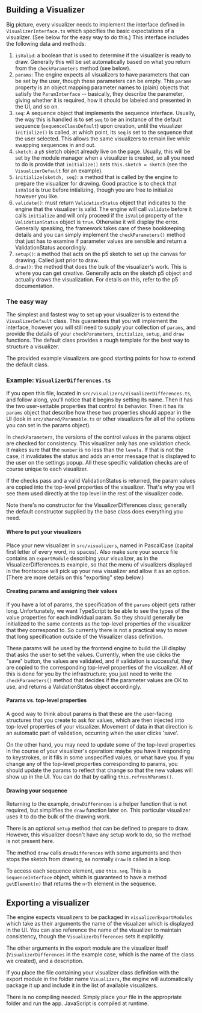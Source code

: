 ## Building a Visualizer

Big picture, every visualizer needs to implement the interface defined in
`VisualizerInterface.ts` which specifies the basic expectations of a
visualizer. (See below for the easy way to do this.) This interface includes
the following data and methods:

1. `isValid`: a boolean that is used to determine if the visualizer is ready
   to draw. Generally this will be set automatically based on what you return
   from the `checkParameters` method (see below).
2. `params`: The engine expects all visualizers to have parameters that can be
   set by the user, though these parameters can be empty. This `params`
   property is an object mapping parameter names to (plain) objects that
   satisfy the `ParamInterface` -- basically, they describe the parameter,
   giving whether it is required, how it should be labeled and presented in
   the UI, and so on.
3. `seq`: A sequence object that implements the sequence interface. Usually,
   the way this is handled is to set `seq` to be an instance of the default
   sequence (`sequenceClassDefault`) upon creation, until the visualizer
   `initialize()` is called, at which point, its `seq` is set to the sequence
   that the user selected. This allows the same visualizers to remain live
   while swapping sequences in and out.
4. `sketch`: a `p5` sketch object already live on the page. Usually, this will
   be set by the module manager when a visualizer is created, so all you need
   to do is provide that `initialize()` sets `this.sketch = sketch` (see the
   `VisualizerDefault` for an example).
5. `initialize(sketch, seq)`: a method that is called by the engine to prepare
   the visualizer for drawing. Good practice is to check that `isValid` is
   true before intializing, though you are free to initialize however you
   like.
6. `validate()`: must return `ValidationStatus` object that indicates to the
   engine that the visualizer is valid. The engine will call `validate` before
   it calls `initialize` and will only proceed if the `isValid` property of
   the `ValidationStatus` object is `true`. Otherwise it will display the
   error. Generally speaking, the framework takes care of these bookkeeping
   details and you can simply implement the `checkParameters()` method that
   just has to examine if parameter values are sensible and return a
   ValidationStatus accordingly.
7. `setup()`: a method that acts on the p5 sketch to set up the canvas for
   drawing. Called just prior to draw.
8. `draw()`: the method that does the bulk of the visualizer's work. This is
   where you can get creative. Generally acts on the sketch p5 object and
   actually draws the visualization. For details on this, refer to the p5
   documentation.

### The easy way

The simplest and fastest way to set up your visualizer is to extend the
`VisualizerDefault` class. This guarantees that you will implement the
interface, however you will still need to supply your collection of `params`,
and provide the details of your `checkParameters`, `initialize`, `setup`, and
`draw` functions. The default class provides a rough template for the best way
to structure a visualizer.

The provided example visualizers are good starting points for how to extend
the default class.

### Example: `VisualizerDifferences.ts`

If you open this file, located in `src/visualizers/VisualizerDifferences.ts`,
and follow along, you'll notice that it begins by setting its name. Then it
has the two user-settable properties that control its behavior. Then it has
its `params` object that describe how these two properties should appear in
the UI (look in `src/shared/Paramable.ts` or other visualizers for all of the
options you can set in the params object).

In `checkParameters`, the versions of the control values in the params object
are checked for consistency. This visualizer only has one validation check. It
makes sure that the `number` is no less than the `levels`. If that is not the
case, it invalidates the status and adds an error message that is displayed to
the user on the settings popup. All these specific validation checks are of
course unique to each visualizer.

If the checks pass and a valid ValidationStatus is returned, the param values
are copied into the top-level properties of the visualizer. That's why you
will see them used directly at the top level in the rest of the visualizer
code.

Note there's no constructor for the VisualizerDifferences class; generally the
default constructor supplied by the base class does everything you need.

#### Where to put your visualizers

Place your new visualizer in `src/visualizers`, named in PascalCase (capital
first letter of every word, no spaces). Also make sure your source file
contains an `exportModule` describing your visualizer, as in the
VisualizerDifferences.ts example, so that the menu of visualizers displayed in
the frontscope will pick up your new visualizer and allow it as an option.
(There are more details on this "exporting" step below.)

#### Creating params and assigning their values

If you have a lot of params, the specification of the `params` object gets
rather long. Unfortunately, we want TypeScript to be able to see the types of
the value properties for each individual param. So they should generally be
initialized to the same contents as the top-level properties of the visualizer
that they correspond to. So currently there is not a practical way to move
that long specification outside of the Visualizer class definition.

These params will be used by the frontend engine to build the UI display that
asks the user to set the values. Currently, when the use clicks the "save"
button, the values are validated, and if validation is successful, they are
copied to the corresponding top-level properties of the visualizer. All of
this is done for you by the infrastructure; you just need to write the
`checkParameters()` method that decides if the parameter values are OK to use,
and returns a ValidationStatus object accordingly.

#### Params vs. top-level properties

A good way to think about params is that these are the user-facing structures
that you create to ask for values, which are then injected into top-level
properties of your visualizer. Movement of data in that direction is an
automatic part of validation, occurring when the user clicks 'save'.

On the other hand, you may need to update some of the top-level properties in
the course of your visualizer's operation: maybe you have it responding to
keystrokes, or it fills in some unspecified values, or what have you. If you
change any of the top-level properties corresponding to params, you should
update the params to reflect that change so that the new values will show up
in the UI. You can do that by calling `this.refreshParams()`.

#### Drawing your sequence

Returning to the example, `drawDifferences` is a helper function that is not
required, but simplifies the `draw` function later on. This particular
visualizer uses it to do the bulk of the drawing work.

There is an optional `setup` method that can be defined to prepare to draw.
However, this visualizer doesn't have any setup work to do, so the method is
not present here.

The method `draw` calls `drawDifferences` with some arguments and then stops
the sketch from drawing, as normally `draw` is called in a loop.

To access each sequence element, use `this.seq`. This is a `SequenceInterface`
object, which is guaranteed to have a method `getElement(n)` that returns the
`n`-th element in the sequence.

## Exporting a visualizer

The engine expects visualizers to be packaged in `visualizerExportModules`
which take as their arguments the name of the visualizer which is displayed in
the UI. You can also reference the name of the visualizer to maintain
consistency, though the `VisualizerDifferences` sets it explicitly.

The other arguments in the export module are the visualizer itself
(`VisualizerDifferences` in the example case, which is the name of the class
we created), and a description.

If you place the file containing your visualizer class definition with the
export module in the folder name `Visualizers`, the engine will automatically
package it up and include it in the list of available visualizers.

There is no compiling needed. Simply place your file in the appropriate folder
and run the app. JavaScript is compiled at runtime.
